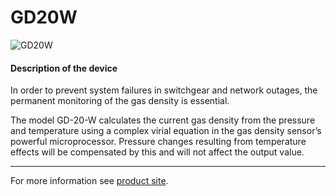 # GD20W

![GD20W](../../../../assets/GD20W.png)

#### Description of the device

In order to prevent system failures in switchgear and network outages, the permanent monitoring of the gas density is essential.

The model GD-20-W calculates the current gas density from the pressure and temperature using a complex virial equation in the gas density sensor’s powerful microprocessor. Pressure changes resulting from temperature effects will be compensated by this and will not affect the output value.

---

For more information see [product site](https://www.wika.com/en-en/gd_20_w.WIKA).
